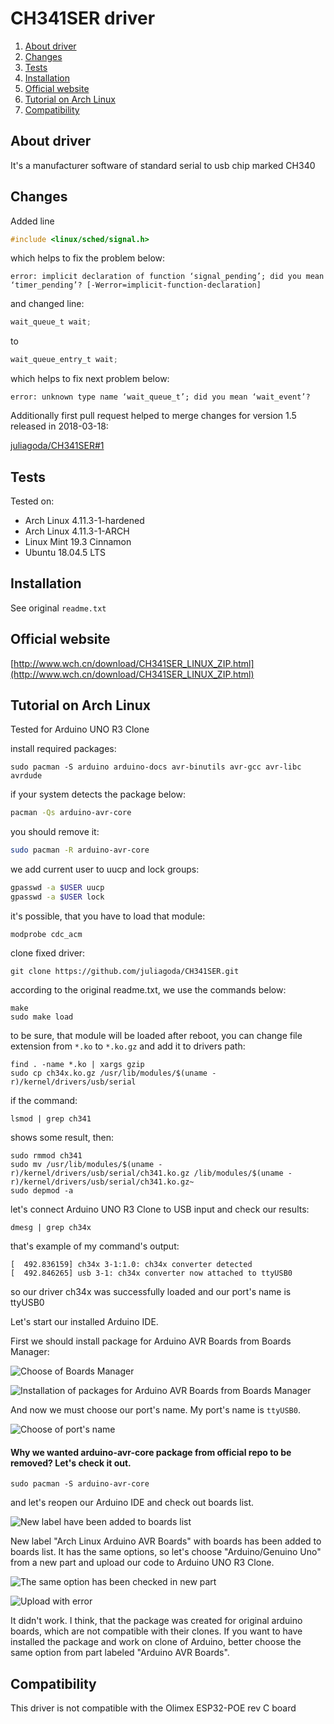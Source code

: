# CH341SER driver

1. [About driver](#about-driver)  
2. [Changes](#changes)  
3. [Tests](#tests)  
4. [Installation](#installation)  
5. [Official website](#official-website)  
6. [Tutorial on Arch Linux](#tutorial-on-arch-linux)  
7. [Compatibility](#compatibility)  

## About driver

It's a manufacturer software of standard serial to usb chip marked CH340

## Changes

Added line  

```c
#include <linux/sched/signal.h>
```

which helps to fix the problem below:  

```
error: implicit declaration of function ‘signal_pending’; did you mean ‘timer_pending’? [-Werror=implicit-function-declaration]
```

and changed line:

```c
wait_queue_t wait;
```

to

```c
wait_queue_entry_t wait;
```

which helps to fix next problem below:

```
error: unknown type name ‘wait_queue_t’; did you mean ‘wait_event’?
```

Additionally first pull request helped to merge changes for version 1.5 released in 2018-03-18:

[juliagoda/CH341SER#1](https://github.com/juliagoda/CH341SER/pull/1)


## Tests

Tested on:
* Arch Linux 4.11.3-1-hardened
* Arch Linux 4.11.3-1-ARCH
* Linux Mint 19.3 Cinnamon
* Ubuntu 18.04.5 LTS

## Installation

See original `readme.txt`

## Official website

[http://www.wch.cn/download/CH341SER_LINUX_ZIP.html](http://www.wch.cn/download/CH341SER_LINUX_ZIP.html)

## Tutorial on Arch Linux

Tested for Arduino UNO R3 Clone

install required packages:

```
sudo pacman -S arduino arduino-docs avr-binutils avr-gcc avr-libc avrdude
```

if your system detects the package below:

```sh
pacman -Qs arduino-avr-core
```

you should remove it:

```sh
sudo pacman -R arduino-avr-core
```

we add current user to uucp and lock groups:  

```sh
gpasswd -a $USER uucp
gpasswd -a $USER lock
```

it's possible, that you have to load that module:  

```
modprobe cdc_acm
```


clone fixed driver:  

```
git clone https://github.com/juliagoda/CH341SER.git
```

according to the original readme.txt, we use the commands below:  

```
make
sudo make load
```

to be sure, that module will be loaded after reboot, you can change file extension from `*.ko` to `*.ko.gz` and add it to drivers path:  

```
find . -name *.ko | xargs gzip
sudo cp ch34x.ko.gz /usr/lib/modules/$(uname -r)/kernel/drivers/usb/serial
```

if the command:

```
lsmod | grep ch341
```

shows some result, then:

```
sudo rmmod ch341
sudo mv /usr/lib/modules/$(uname -r)/kernel/drivers/usb/serial/ch341.ko.gz /lib/modules/$(uname -r)/kernel/drivers/usb/serial/ch341.ko.gz~
sudo depmod -a
```

let's connect Arduino UNO R3 Clone to USB input and check our results:  

```
dmesg | grep ch34x
```


that's example of my command's output:

```
[  492.836159] ch34x 3-1:1.0: ch34x converter detected
[  492.846265] usb 3-1: ch34x converter now attached to ttyUSB0
```


so our driver ch34x was successfully loaded and our port's name is ttyUSB0  


Let's start our installed Arduino IDE.  


First we should install package for Arduino AVR Boards from Boards Manager:

![Choose of Boards Manager](images/arduino_change1.png)

![Installation of packages for Arduino AVR Boards from Boards Manager](images/arduino_change2.png)

And now we must choose our port's name. My port's name is `ttyUSB0`.  

![Choose of port's name](images/arduino_change3.png)


#### Why we wanted arduino-avr-core package from official repo to be removed? Let's check it out.  

```
sudo pacman -S arduino-avr-core
```

and let's reopen our Arduino IDE and check out boards list.  

![New label have been added to boards list](images/arduino_change4.png)

New label "Arch Linux Arduino AVR Boards" with boards has been added to boards list. It has the same options, so let's choose "Arduino/Genuino Uno" from a new part and upload our code to Arduino UNO R3 Clone.

![The same option has been checked in new part](images/arduino_change5.png)

![Upload with error](images/arduino_change6.png)

It didn't work. I think, that the package was created for original arduino boards, which are not compatible with their clones. If you want to have installed the package and work on clone of Arduino, better choose the same option from part labeled "Arduino AVR Boards".


## Compatibility

This driver is not compatible with the Olimex ESP32-POE rev C board
